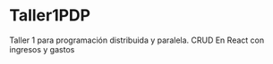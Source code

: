 # Taller1PDP
Taller 1 para programación distribuida y paralela. CRUD En React con ingresos y gastos
